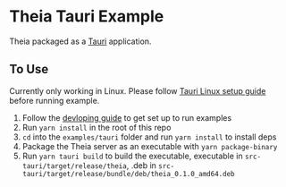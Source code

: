 # Theia Tauri Example

Theia packaged as a [Tauri](https://tauri.studio) application.

## To Use

Currently only working in Linux. Please follow [Tauri Linux setup guide](https://tauri.studio/docs/getting-started/setup-linux) before running example.

1. Follow the [devloping guide](https://github.com/eclipse-theia/theia/blob/master/doc/Developing.md) to get set up to run examples
2. Run `yarn install` in the root of this repo
3. `cd` into the `examples/tauri` folder and run `yarn install` to install deps
4. Package the Theia server as an executable with `yarn package-binary`
5. Run `yarn tauri build` to build the executable, executable in `src-tauri/target/release/theia`, .deb in `src-tauri/target/release/bundle/deb/theia_0.1.0_amd64.deb`
